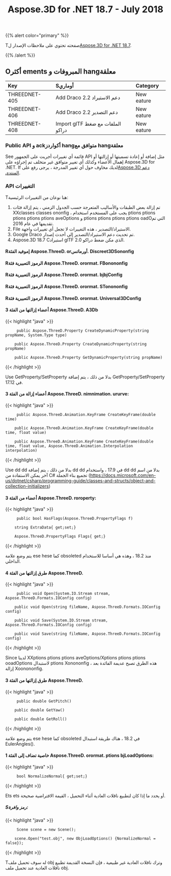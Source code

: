 ﻿---
title: Aspose.3D for .NET 18.7 - July 2018
type: docs
weight: 60
url: /ar/net/aspose-3d-for-net-18-7-july-2018/
---
{{% alert color="primary" %}} 

Tصفحته تحتوي على ملاحظات الإصدار ل[Aspose.3D for .NET 18.7](https://www.nuget.org/packages/Aspose.3D/18.7.0).

{{% /alert %}} 
## **Oأكثر ements المبروفات و hangمعلقة**

|**Key**|**Sأوماري**|**Category**|
|:- |:- |:- |
|THREEDNET-405|Add Draco 2.2 دعم الاستيراد|New eature|
|THREEDNET-406|Add Draco 2.2 دعم التصدير|New eature|
|THREEDNET-408|Import glTF الملفات مع ضغط دراكو|New eature|
### **Public API و ackأكواردز hangمتوافق مع hangمعلقة**
See قائمة أي تغييرات أجريت على الجمهور API مثل إضافة أو إعادة تسميتها أو إزالتها أو إهمال الأعضاء وكذلك أي تغيير متوافق غير متخلف تم إجراؤه على Aspose.3D for .NET. If لديك مخاوف حول أي تغيير المدرجة ، يرجى رفع على[Aspose.3D دعم المنتدى](https://forum.aspose.com/c/3d).
### **API التغييرات**
Tهنا نوعان من التغييرات الرئيسية:

1. تم إزالة بعض الطبقات والأساليب المتعرجة حسب الجدول الزمني ، يتم إزالة فئات XXclasses classes ononfig ، يجب على المستخدم استخدام ptions ptions ptions ptions ptions aveOptions و ptions ptions ptions ptions oadOالتي تم تقديمها في عام 2016.
1. File الاستيراد/التصدير ، هذه التغييرات لا تجعل أي تغييرات واجهة.
1. Google Draco تم تحديث دعم الاستيراد/التصدير إلى أحدث إصدار.
1. Aspose.3D 18.7 Cاستيراد glTF 2.0 الذي مكن ضغط دراكو.
#### **Rإموفيد الفئة Aspose.ThreeD. orأورماتس. Discreet3DSononfig**
#### **Rالرموز التعبيرية فئة Aspose.ThreeD. orormat. FBonononfig**
#### **Rالرموز التعبيرية فئة Aspose.ThreeD. orormat. bjbjConfig**
#### **Rالرموز التعبيرية فئة Aspose.ThreeD. orormat. STonononfig**
#### **Rالرموز التعبيرية فئة Aspose.ThreeD. orormat. Universal3DConfig**
#### **3 أعضاء إزالتها من الفئة Aspose.ThreeD. A3Db**
{{< highlight "java" >}}

         public Aspose.ThreeD.Property CreateDynamicProperty(string propName, System.Type type)

        public Aspose.ThreeD.Property CreateDynamicProperty(string propName)

        public Aspose.ThreeD.Property GetDynamicProperty(string propName)

{{< /highlight >}}

Use GetProperty/SetProperty بدلا من ذلك ، يتم إضافة GetProperty/SetProperty في 17.12.
#### **3 أعضاء إزالة من الفئة Aspose.ThreeD. nimnimation. ururve:**
{{< highlight "java" >}}

         public Aspose.ThreeD.Animation.KeyFrame CreateKeyFrame(double time)

        public Aspose.ThreeD.Animation.KeyFrame CreateKeyFrame(double time, float value)

        public Aspose.ThreeD.Animation.KeyFrame CreateKeyFrame(double time, float value, Aspose.ThreeD.Animation.Interpolation interpolation)

{{< /highlight >}}

Use dd dd بدلا من ذلك ، يتم إضافة dd dd في 17.9 ، واستخدام dd dd بدلا من اسم آخر يمكن الاستفادة من C# تجميع بناء الجملة (<https://docs.microsoft.com/en-us/dotnet/csharp/programming-guide/classes-and-structs/object-and-collection-initializers>)
#### **3 أعضاء من الفئة Aspose.ThreeD. roroperty:**
{{< highlight "java" >}}

         public bool HasFlags(Aspose.ThreeD.PropertyFlags f)

        string ExtraData{ get;set;}

        Aspose.ThreeD.PropertyFlags Flags{ get;}

{{< /highlight >}}

يتم وضع علامة ese hese كما obsoleted منذ 18.2 ، وهذه هي أساسا للاستخدام الداخلي.
#### **4 طرق إزالتها من الفئة Aspose.ThreeD.**
{{< highlight "java" >}}

         public void Open(System.IO.Stream stream, Aspose.ThreeD.Formats.IOConfig config)

        public void Open(string fileName, Aspose.ThreeD.Formats.IOConfig config)

        public void Save(System.IO.Stream stream, Aspose.ThreeD.Formats.IOConfig config)

        public void Save(string fileName, Aspose.ThreeD.Formats.IOConfig config)

{{< /highlight >}}

Since لدينا XXptions ptions ptions aveOptions/Xptions ptions ptions ooadOptions لاستبدال ptions Xonononfig ، هذه الطرق تصبح عديمة الفائدة بعد إزالة Xoonononfig.
#### **3 طرق إزالتها من الفئة Aspose.ThreeD.**
{{< highlight "java" >}}

         public double GetPitch()

        public double GetYaw()

        public double GetRoll()

{{< /highlight >}}

يتم وضع علامة ese hese كما obsoleted في 18.2 ، هناك طريقة استبدال EulerAngles().
#### **1 خاصية تضاف إلى الفئة Aspose.ThreeD. orormat. ptions bjLoadOptions:**
{{< highlight "java" >}}

         bool NormalizeNormal{ get;set;}

{{< /highlight >}}

Ets ets أو يحدد ما إذا كان لتطبيع ناقلات العادية أثناء التحميل ، القيمة الافتراضية صحيحة.
##### **Sرمز وافرة:**
{{< highlight "java" >}}

         Scene scene = new Scene();

        scene.Open("test.obj", new ObjLoadOptions() {NormalizeNormal = false});

{{< /highlight >}}

Tله سوف تحميل ملف obj وترك ناقلات العادية غير طبيعية ، فإن النسخة القديمة تطبيع ناقلات العادية عند تحميل ملف obj.
